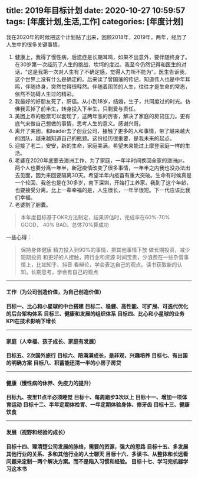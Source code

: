 title: 2019年目标计划
date: 2020-10-27 10:59:57
tags: [年度计划,生活,工作]
categories: [年度计划]
---
我在2020年的时候把这个计划贴了出来，回顾2018年，2019年，两年，经历了人生中的很多关键事情。
1. 健康上，我得了慢性病，后遗症是长期耳鸣，如果不出意外，要伴随终身了。在30岁第一次经历了人生的挑战，坎坷的度过。我至今仍然记得和医生的对话，“这是我第一次对人生有了不确定感，觉得人力所不能为”，医生告诉我，这个世界上没有什么是确定的。后来读了曾国藩的传记，知道伟人也是中年耳鸣，伴随终身，突然觉得很释然。伴随着困苦的人生，往往才是生命的常态，依然不妨碍人生过的精彩。
2. 我最好的好朋友死了，肝癌。从小到18岁，结婚，生子，共同度过的时光。仿佛我丢掉了前半生，转身投入下半生，只剩爱与责任。
3. 美团上市的股票可以套现了，这两年涨的厉害，解决了家庭的房贷压力。更有底气来做自己想做的事情，思考人生的意义。感谢兴哥。
4. 离开了美团，和leader去了创业公司，接触了更多的人和事情，带了越来越大的团队，越来越知道自己的瓶颈。这份经历很重要，是我未来的起点。
5. 迎接了老二，安安，新的生命，家庭美满。希望未来能过上摩登家庭一样的生活。
6. 老婆在2020年底要去澳洲工作，为了家庭，一年半时间换回全家的澳洲pr。两个人也要分离一年半，新冠疫情改变了很多事情，一年半之内我也没办法出去见面，因为来回要隔离30天。希望半年内疫苗有重大突破。生命有时候真是一个轮回，我爸也是在30多岁，南下深圳，开始打工养家。我到了这个年龄，也要接受分离。比上一辈幸福的是，人生很长，一年半很短。下一代应该比我们幸福。
7. 老婆割了胆囊。

> 本年度目标基于OKR方法制定，结果评估时，完成率在60%-70% GOOD， 40% BAD。总体70%算成功

一些心得：
>保持身体健康
>精力投入到90%的事情，把其他事情下放
>做长期投资，减少短期投资
>和更好的人接触，跨行业和资源
>时间宝贵，少浪费在一些杂音事情上，比如知乎、抖音
>看辩论，学会表达自己的观点。读书获取新的认知。长期思考，学会有自己的观点

------
#### 工作（为公司创造价值，为自己创造价值）
**目标一、比心和小星球的中台搭建**
**目标二、稳健、高性能、可扩展、可迭代优化的后台架构体系**
**目标三、健康和发展的组织体系**
**目标四、比心和小星球的业务KPI在技术影响下增长**

------
#### 家庭（人幸福、孩子成长、家庭有发展）
**目标五、2次国外旅行**
**目标六、陪满满成长，是非观，兴趣培养**
**目标七、有出国的明确方案**
**目标八、积蓄能还清一半的小房子房贷**

<!--more-->
------
#### 健康（慢性病的休养、免疫力的提升）
**目标九、夜里11点半必须睡觉**
**目标十、每周跑步3次以上**
**目标十一、增加一项体育运动**
**目标十二、半年定期体检胃、一年定期体验身体、修牙齿**
**目标十三、健康饮食**

------
#### 发展（视野和经验的成长）
**目标十四、理清楚公司发展的脉络，需要的资源，强大的思路**
**目标十五、多发展其他行业的关系、多和其他行业的人士聊天**
**目标十六、多读书、从整体和长远看问题来定制一两个解决方案。而不是陷入习惯和经验。**
**目标十七、学习完机器学习这本书**

